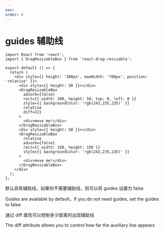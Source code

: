 ```yaml
---
nav:
order: 6
---
```


# guides 辅助线

```tsx
import React from 'react';
import { DragResizableBox } from 'react-drag-resizable';

export default () => {
  return (
    <div style={{ height: '300px', maxWidth: '700px', position: 'relative' }}>
      <div style={{ height: 50 }}></div>
      <DragResizableBox
        adsorb={false}
        rect={{ width: 100, height: 50, top: 0, left: 0 }}
        style={{ backgroundColor: 'rgb(243,235,235)' }}
        relative
        diff={2}
      >
        <div>move me!</div>
      </DragResizableBox>
      <div style={{ height: 50 }}></div>
      <DragResizableBox
        relative
        adsorb={false}
        rect={{ width: 150, height: 150 }}
        style={{ backgroundColor: 'rgb(243,235,235)' }}
      >
        <div>move me!</div>
      </DragResizableBox>
    </div>
  );
};
```

默认具有辅助线，如果你不需要辅助线，则可以将 guides 设置为 false

Guides are available by default，If you do not need guides, set the guides to false

通过 diff 属性可以控制多少距离时出现辅助线

The diff attribute allows you to control how far the auxiliary line appears
